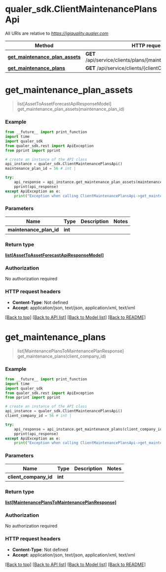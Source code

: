 # qualer_sdk.ClientMaintenancePlansApi

All URIs are relative to *https://jgiquality.qualer.com*

Method | HTTP request | Description
------------- | ------------- | -------------
[**get_maintenance_plan_assets**](ClientMaintenancePlansApi.md#get_maintenance_plan_assets) | **GET** /api/service/clients/plans/{maintenancePlanId}/assets | 
[**get_maintenance_plans**](ClientMaintenancePlansApi.md#get_maintenance_plans) | **GET** /api/service/clients/{clientCompanyId}/plans | 


# **get_maintenance_plan_assets**
> list[AssetToAssetForecastApiResponseModel] get_maintenance_plan_assets(maintenance_plan_id)



### Example
```python
from __future__ import print_function
import time
import qualer_sdk
from qualer_sdk.rest import ApiException
from pprint import pprint

# create an instance of the API class
api_instance = qualer_sdk.ClientMaintenancePlansApi()
maintenance_plan_id = 56 # int | 

try:
    api_response = api_instance.get_maintenance_plan_assets(maintenance_plan_id)
    pprint(api_response)
except ApiException as e:
    print("Exception when calling ClientMaintenancePlansApi->get_maintenance_plan_assets: %s\n" % e)
```

### Parameters

Name | Type | Description  | Notes
------------- | ------------- | ------------- | -------------
 **maintenance_plan_id** | **int**|  | 

### Return type

[**list[AssetToAssetForecastApiResponseModel]**](AssetToAssetForecastApiResponseModel.md)

### Authorization

No authorization required

### HTTP request headers

 - **Content-Type**: Not defined
 - **Accept**: application/json, text/json, application/xml, text/xml

[[Back to top]](#) [[Back to API list]](../README.md#documentation-for-api-endpoints) [[Back to Model list]](../README.md#documentation-for-models) [[Back to README]](../README.md)

# **get_maintenance_plans**
> list[MaintenancePlansToMaintenancePlanResponse] get_maintenance_plans(client_company_id)



### Example
```python
from __future__ import print_function
import time
import qualer_sdk
from qualer_sdk.rest import ApiException
from pprint import pprint

# create an instance of the API class
api_instance = qualer_sdk.ClientMaintenancePlansApi()
client_company_id = 56 # int | 

try:
    api_response = api_instance.get_maintenance_plans(client_company_id)
    pprint(api_response)
except ApiException as e:
    print("Exception when calling ClientMaintenancePlansApi->get_maintenance_plans: %s\n" % e)
```

### Parameters

Name | Type | Description  | Notes
------------- | ------------- | ------------- | -------------
 **client_company_id** | **int**|  | 

### Return type

[**list[MaintenancePlansToMaintenancePlanResponse]**](MaintenancePlansToMaintenancePlanResponse.md)

### Authorization

No authorization required

### HTTP request headers

 - **Content-Type**: Not defined
 - **Accept**: application/json, text/json, application/xml, text/xml

[[Back to top]](#) [[Back to API list]](../README.md#documentation-for-api-endpoints) [[Back to Model list]](../README.md#documentation-for-models) [[Back to README]](../README.md)

